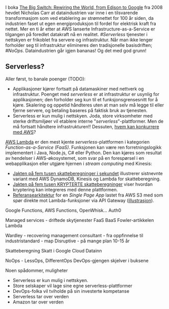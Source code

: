 I boka [The Big Switch: Rewiring the World, from Edison to Google](http://www.computerworld.com/article/2534133/infrastructure-management/q-a--nicholas-carr-on--the-big-switch--to-cloud-computing.html) fra 2008 hevdet Nicholas Carr at dataindustrien var inne i en tilsvarende transformasjom som ved etablering av strømnettet for 100 år siden, da industrien faset ut egen energiproduksjon til fordel for elektrisk kraft fra nettet. Mer en ti år etter at AWS lanserte Infrastructure-as-a-Service er tilgangen på foredlet datakraft nå en realitet. _#Serverless_ tjenester i nettskyen er frikoblet fra servere og infrastruktur. Når man ikke lenger forholder seg til infrastruktur elimineres den tradisjonelle basisdriften; _#NoOps_. Dataindustrien går igjen bananas! Og det med god grunn!

## Serverless?
Aller først, to banale poenger (TODO):
* Applikasjoner kjører fortsatt på datamaskiner med nettverk og infrastruktur. Poenget med _serverless_ er at infrastruktur er usynlig for applikasjonen; den forholder seg kun til et funksjonsgrensesnitt for å kjøre. Skalering og oppetid håndteres uten at man selv må legge til eller fjerne servere, og betaling baseres på faktisk bruk av tjenesten.
* Serverless er kun mulig i nettskyen. Joda, store virksomheter med sterke driftsmiljøer vil etablere interne "_serverless_"-plattformer. Men de må fortsatt håndtere infrastrukturen!! Dessuten, [hvem kan konkurrere med AWS](https://open.bekk.no/hvem-kan-konkurrere-med-amazon-web-services)?

[AWS Lambda](https://aws.amazon.com/lambda/) er den mest kjente _serverless_-plattformen i kategorien _Function-as-a-Service (FaaS)_. Funksjonen kan være ren forretningslogikk implementert i Java, Node.js, C# eller Python. Den kan kjøres som resultat av hendelser i AWS-økosystemet, som svar på en forespørsel i en webapplikasjon eller utgjøre hjernen i _stream computing_ med Kinesis:
* [Jakten på fem tusen skatteberegninger i sekundet](https://open.bekk.no/jakten-pa-fem-tusen-skatteberegninger-i-sekundet) illustrerer sistnevnte variant med AWS DynamoDB, Kinesis og Lambda for skatteberegning.
* [Jakten på fem tusen KRYPTERTE skatteberegninger](https://open.bekk.no/jakten-pa-5000-krypterte-skatteberegninger) viser hvordan kryptering kan integreres med denne plattformen.
* [Referansearkitektur](https://github.com/awslabs/lambda-refarch-webapp) for en _Single Page App_ lastet fra AWS S3 med som spør direkte mot Lambda-funksjoner via API Gateway ([illustrasjon](https://s3.amazonaws.com/awslambda-serverless-web-refarch/RefArch_BlogApp_Serverless.png)).  

Google Functions, AWS Functions, OpenWhisk... Auth0

Managed services - driftede skytjenester
FaaS
BaaS
Fowler-artikkelen
Lambda

Wardley - recovering management consultant - fra oppfinnelse til industristandard - map
Disruptive - på mange plan
10-15 år

Skatteberegning
Skatt i Google Cloud
Datainn

NoOps - LessOps, DifferentOps
DevOps-gjengen skjelver i buksene

Noen spådommer, muligheter
* Serverless er kun mulig i nettskyen.
* Store selskaper vil lage sine egne serverless-plattformer
* DevOps-folka vil tviholde på sin investerte kompetanse
* Serverless tar over verden
* Amazon tar over verden
